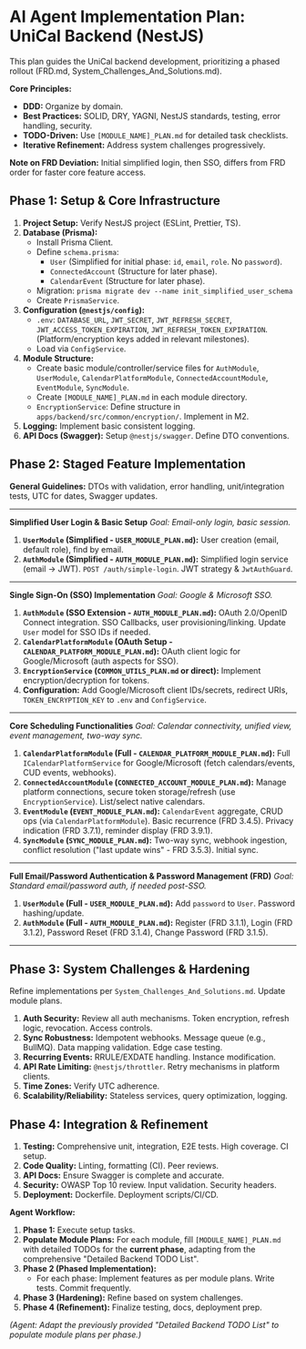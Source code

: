 # AI Agent Implementation Plan: UniCal Backend (NestJS)

This plan guides the UniCal backend development, prioritizing a phased rollout (FRD.md, System_Challenges_And_Solutions.md).

**Core Principles:**
*   **DDD:** Organize by domain.
*   **Best Practices:** SOLID, DRY, YAGNI, NestJS standards, testing, error handling, security.
*   **TODO-Driven:** Use `[MODULE_NAME]_PLAN.md` for detailed task checklists.
*   **Iterative Refinement:** Address system challenges progressively.

**Note on FRD Deviation:** Initial simplified login, then SSO, differs from FRD order for faster core feature access.

## Phase 1: Setup & Core Infrastructure

1.  **Project Setup:** Verify NestJS project (ESLint, Prettier, TS).
2.  **Database (Prisma):**
    *   Install Prisma Client.
    *   Define `schema.prisma`:
        *   `User` (Simplified for initial phase: `id`, `email`, `role`. No `password`).
        *   `ConnectedAccount` (Structure for later phase).
        *   `CalendarEvent` (Structure for later phase).
    *   Migration: `prisma migrate dev --name init_simplified_user_schema`
    *   Create `PrismaService`.
3.  **Configuration (`@nestjs/config`):**
    *   `.env`: `DATABASE_URL`, `JWT_SECRET`, `JWT_REFRESH_SECRET`, `JWT_ACCESS_TOKEN_EXPIRATION`, `JWT_REFRESH_TOKEN_EXPIRATION`. (Platform/encryption keys added in relevant milestones).
    *   Load via `ConfigService`.
4.  **Module Structure:**
    *   Create basic module/controller/service files for `AuthModule`, `UserModule`, `CalendarPlatformModule`, `ConnectedAccountModule`, `EventModule`, `SyncModule`.
    *   Create `[MODULE_NAME]_PLAN.md` in each module directory.
    *   `EncryptionService`: Define structure in `apps/backend/src/common/encryption/`. Implement in M2.
5.  **Logging:** Implement basic consistent logging.
6.  **API Docs (Swagger):** Setup `@nestjs/swagger`. Define DTO conventions.

## Phase 2: Staged Feature Implementation

**General Guidelines:** DTOs with validation, error handling, unit/integration tests, UTC for dates, Swagger updates.

---
**Simplified User Login & Basic Setup**
*Goal: Email-only login, basic session.*

1.  **`UserModule` (Simplified - `USER_MODULE_PLAN.md`):** User creation (email, default role), find by email.
2.  **`AuthModule` (Simplified - `AUTH_MODULE_PLAN.md`):** Simplified login service (email -> JWT). `POST /auth/simple-login`. JWT strategy & `JwtAuthGuard`.
---
**Single Sign-On (SSO) Implementation**
*Goal: Google & Microsoft SSO.*

1.  **`AuthModule` (SSO Extension - `AUTH_MODULE_PLAN.md`):** OAuth 2.0/OpenID Connect integration. SSO Callbacks, user provisioning/linking. Update `User` model for SSO IDs if needed.
2.  **`CalendarPlatformModule` (OAuth Setup - `CALENDAR_PLATFORM_MODULE_PLAN.md`):** OAuth client logic for Google/Microsoft (auth aspects for SSO).
3.  **`EncryptionService` (`COMMON_UTILS_PLAN.md` or direct):** Implement encryption/decryption for tokens.
4.  **Configuration:** Add Google/Microsoft client IDs/secrets, redirect URIs, `TOKEN_ENCRYPTION_KEY` to `.env` and `ConfigService`.
---
**Core Scheduling Functionalities**
*Goal: Calendar connectivity, unified view, event management, two-way sync.*

1.  **`CalendarPlatformModule` (Full - `CALENDAR_PLATFORM_MODULE_PLAN.md`):** Full `ICalendarPlatformService` for Google/Microsoft (fetch calendars/events, CUD events, webhooks).
2.  **`ConnectedAccountModule` (`CONNECTED_ACCOUNT_MODULE_PLAN.md`):** Manage platform connections, secure token storage/refresh (use `EncryptionService`). List/select native calendars.
3.  **`EventModule` (`EVENT_MODULE_PLAN.md`):** `CalendarEvent` aggregate, CRUD ops (via `CalendarPlatformModule`). Basic recurrence (FRD 3.4.5). Privacy indication (FRD 3.7.1), reminder display (FRD 3.9.1).
4.  **`SyncModule` (`SYNC_MODULE_PLAN.md`):** Two-way sync, webhook ingestion, conflict resolution ("last update wins" - FRD 3.5.3). Initial sync.
---
**Full Email/Password Authentication & Password Management (FRD)**
*Goal: Standard email/password auth, if needed post-SSO.*

1.  **`UserModule` (Full - `USER_MODULE_PLAN.md`):** Add `password` to `User`. Password hashing/update.
2.  **`AuthModule` (Full - `AUTH_MODULE_PLAN.md`):** Register (FRD 3.1.1), Login (FRD 3.1.2), Password Reset (FRD 3.1.4), Change Password (FRD 3.1.5).
---

## Phase 3: System Challenges & Hardening

Refine implementations per `System_Challenges_And_Solutions.md`. Update module plans.

1.  **Auth Security:** Review all auth mechanisms. Token encryption, refresh logic, revocation. Access controls.
2.  **Sync Robustness:** Idempotent webhooks. Message queue (e.g., BullMQ). Data mapping validation. Edge case testing.
3.  **Recurring Events:** RRULE/EXDATE handling. Instance modification.
4.  **API Rate Limiting:** `@nestjs/throttler`. Retry mechanisms in platform clients.
5.  **Time Zones:** Verify UTC adherence.
6.  **Scalability/Reliability:** Stateless services, query optimization, logging.

## Phase 4: Integration & Refinement

1.  **Testing:** Comprehensive unit, integration, E2E tests. High coverage. CI setup.
2.  **Code Quality:** Linting, formatting (CI). Peer reviews.
3.  **API Docs:** Ensure Swagger is complete and accurate.
4.  **Security:** OWASP Top 10 review. Input validation. Security headers.
5.  **Deployment:** Dockerfile. Deployment scripts/CI/CD.

**Agent Workflow:**
1.  **Phase 1:** Execute setup tasks.
2.  **Populate Module Plans:** For each module, fill `[MODULE_NAME]_PLAN.md` with detailed TODOs for the **current phase**, adapting from the comprehensive "Detailed Backend TODO List".
3.  **Phase 2 (Phased Implementation):**
    *   For each phase: Implement features as per module plans. Write tests. Commit frequently.
4.  **Phase 3 (Hardening):** Refine based on system challenges.
5.  **Phase 4 (Refinement):** Finalize testing, docs, deployment prep.

*(Agent: Adapt the previously provided "Detailed Backend TODO List" to populate module plans per phase.)*
